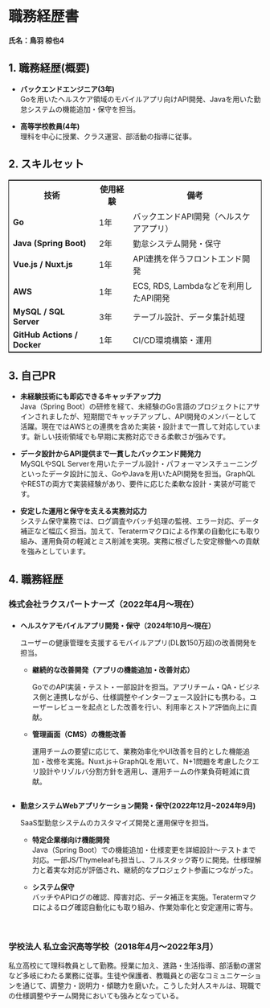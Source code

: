 <link rel="stylesheet" href="./style.css">

# 職務経歴書

**氏名：鳥羽 椋也4**  

## 1. 職務経歴(概要)

- **バックエンドエンジニア(3年)**  
  Goを用いたヘルスケア領域のモバイルアプリ向けAPI開発、Javaを用いた勤怠システムの機能追加・保守を担当。

<div style="margin-top: 1em"></div>

- **高等学校教員(4年)**  
  理科を中心に授業、クラス運営、部活動の指導に従事。

## 2. スキルセット

<table style="width:100%; border: 1px solid black; border-collapse: collapse;">
  <tr>
    <th>技術</th>
    <th>使用経験</th>
    <th>備考</th>
  </tr>
  <tr>
    <td><b>Go</b></td>
    <td>1年</td>
    <td>バックエンドAPI開発（ヘルスケアアプリ）</td>
  </tr>
  <tr>
    <td><b>Java (Spring Boot)</b></td>
    <td>2年</td>
    <td>勤怠システム開発・保守</td>
  </tr>
  <tr>
    <td><b>Vue.js / Nuxt.js</b></td>
    <td>1年</td>
    <td>API連携を伴うフロントエンド開発</td>
  </tr>
  <tr>
    <td><b>AWS</b></td>
    <td>1年</td>
    <td>ECS, RDS, Lambdaなどを利用したAPI開発</td>
  </tr>
  <tr>
    <td><b>MySQL / SQL Server</b></td>
    <td>3年</td>
    <td>テーブル設計、データ集計処理</td>
  </tr>
  <tr>
    <td><b>GitHub Actions / Docker</b></td>
    <td>1年</td>
    <td>CI/CD環境構築・運用</td>
  </tr>
</table>

## 3. 自己PR

- **未経験技術にも即応できるキャッチアップ力**  
  Java（Spring Boot）の研修を経て、未経験のGo言語のプロジェクトにアサインされましたが、短期間でキャッチアップし、API開発のメンバーとして活躍。現在ではAWSとの連携を含めた実装・設計まで一貫して対応しています。新しい技術領域でも早期に実務対応できる柔軟さが強みです。

  <div style="margin-top: 1em"></div>

- **データ設計からAPI提供まで一貫したバックエンド開発力**  
  MySQLやSQL Serverを用いたテーブル設計・パフォーマンスチューニングといったデータ設計に加え、GoやJavaを用いたAPI開発を担当。GraphQLやRESTの両方で実装経験があり、要件に応じた柔軟な設計・実装が可能です。

  <div style="margin-top: 1em"></div>

- **安定した運用と保守を支える実務対応力**  
  システム保守業務では、ログ調査やバッチ処理の監視、エラー対応、データ補正など幅広く担当。加えて、Teratermマクロによる作業の自動化にも取り組み、運用負荷の軽減とミス削減を実現。実務に根ざした安定稼働への貢献を強みとしています。


<div style="page-break-before:always"></div>

## 4. 職務経歴

### 株式会社ラクスパートナーズ（2022年4月～現在）

<div style="margin-top: 1.5em"></div>

- **ヘルスケアモバイルアプリ開発・保守（2024年10月～現在）**

  ユーザーの健康管理を支援するモバイルアプリ(DL数150万超)の改善開発を担当。

  
  - **継続的な改善開発（アプリの機能追加・改善対応）**  
  
    GoでのAPI実装・テスト・一部設計を担当。アプリチーム・QA・ビジネス側と連携しながら、仕様調整やインターフェース設計にも携わる。ユーザーレビューを起点とした改善を行い、利用率とストア評価向上に貢献。

  - **管理画面（CMS）の機能改善**

    運用チームの要望に応じて、業務効率化やUI改善を目的とした機能追加・改修を実施。Nuxt.js＋GraphQLを用いて、N+1問題を考慮したクエリ設計やリゾルバ分割方針を適用し、運用チームの作業負荷軽減に貢献。

<div style="margin-top: 2em"></div>

- **勤怠システムWebアプリケーション開発・保守(2022年12月~2024年9月)**

  SaaS型勤怠システムのカスタマイズ開発と運用保守を担当。

  - **特定企業様向け機能開発**  
  Java（Spring Boot）での機能追加・仕様変更を詳細設計～テストまで対応。一部JS/Thymeleafも担当し、フルスタック寄りに開発。仕様理解力と着実な対応が評価され、継続的なプロジェクト参画につながった。

  - **システム保守**  
  バッチやAPIログの確認、障害対応、データ補正を実施。Teratermマクロによるログ確認自動化にも取り組み、作業効率化と安定運用に寄与。

<div style="margin-top: 4em"></div>

### 学校法人 私立金沢高等学校（2018年4月～2022年3月） 

私立高校にて理科教員として勤務。授業に加え、進路・生活指導、部活動の運営など多岐にわたる業務に従事。生徒や保護者、教職員との密なコミュニケーションを通じて、調整力・説明力・傾聴力を磨いた。こうした対人スキルは、現職での仕様調整やチーム開発においても強みとなっている。
